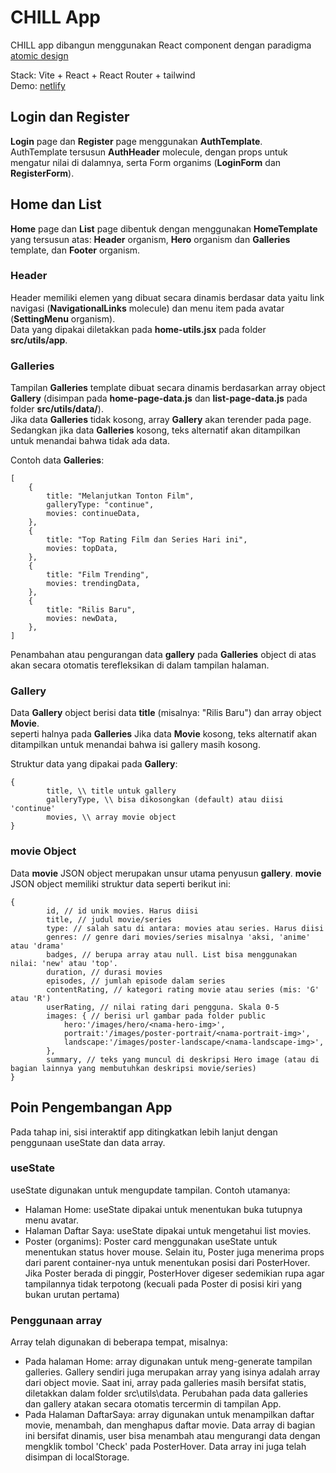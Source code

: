 # CHILL App

CHILL app dibangun menggunakan React component dengan paradigma [atomic design](https://github.com/mfatihz/fsd15-intermediate-1/blob/main/README.md)  

Stack: Vite + React + React Router + tailwind\
Demo: [netlify](https://fsd15-fe-int2.netlify.app/)

## Login dan Register

**Login** page dan **Register** page menggunakan **AuthTemplate**.\
AuthTemplate tersusun **AuthHeader** molecule, dengan props untuk mengatur nilai di dalamnya, serta Form organims (**LoginForm** dan **RegisterForm**).

## Home dan List

**Home** page dan **List** page dibentuk dengan menggunakan **HomeTemplate**
yang tersusun atas: **Header** organism, **Hero** organism dan **Galleries** template, dan **Footer** organism.

### Header

Header memiliki elemen yang dibuat secara dinamis berdasar data yaitu link navigasi (**NavigationalLinks** molecule) dan menu item pada avatar (**SettingMenu** organism).\
Data yang dipakai diletakkan pada **home-utils.jsx** pada folder **src/utils/app**.

### Galleries

Tampilan **Galleries** template dibuat secara dinamis berdasarkan array object **Gallery** (disimpan pada **home-page-data.js** dan **list-page-data.js** pada folder **src/utils/data/**).\
Jika data **Galleries** tidak kosong, array **Gallery** akan terender pada page. Sedangkan jika data **Galleries** kosong, teks alternatif akan ditampilkan untuk menandai bahwa tidak ada data.

Contoh data **Galleries**:
```
[
    {
        title: "Melanjutkan Tonton Film",
        galleryType: "continue",
        movies: continueData,
    },
    {
        title: "Top Rating Film dan Series Hari ini",
        movies: topData,
    },
    {
        title: "Film Trending",
        movies: trendingData,
    },
    {
        title: "Rilis Baru",
        movies: newData,
    },
]
```

Penambahan atau pengurangan data **gallery** pada **Galleries** object di atas akan secara otomatis terefleksikan di dalam tampilan halaman.

### Gallery

Data **Gallery** object berisi data **title** (misalnya: "Rilis Baru") dan array object **Movie**.\
seperti halnya pada **Galleries** Jika data **Movie** kosong, teks alternatif akan ditampilkan untuk menandai bahwa isi gallery masih kosong.  

Struktur data yang dipakai pada **Gallery**:
```
{
        title, \\ title untuk gallery
        galleryType, \\ bisa dikosongkan (default) atau diisi 'continue'
        movies, \\ array movie object
}
```

### movie Object

Data **movie** JSON object merupakan unsur utama penyusun **gallery**. **movie** JSON object memiliki struktur data seperti berikut ini:
```
{
        id, // id unik movies. Harus diisi
        title, // judul movie/series
        type: // salah satu di antara: movies atau series. Harus diisi
        genres: // genre dari movies/series misalnya 'aksi, 'anime' atau 'drama'
        badges, // berupa array atau null. List bisa menggunakan nilai: 'new' atau 'top'.
        duration, // durasi movies
        episodes, // jumlah episode dalam series
        contentRating, // kategori rating movie atau series (mis: 'G' atau 'R')
        userRating, // nilai rating dari pengguna. Skala 0-5
        images: { // berisi url gambar pada folder public
            hero:'/images/hero/<nama-hero-img>',
            portrait:'/images/poster-portrait/<nama-portrait-img>',
            landscape:'/images/poster-landscape/<nama-landscape-img>',
        },
        summary, // teks yang muncul di deskripsi Hero image (atau di bagian lainnya yang membutuhkan deskripsi movie/series)
}
```
## Poin Pengembangan App

Pada tahap ini, sisi interaktif app ditingkatkan lebih lanjut dengan penggunaan useState dan data array.

### useState

useState digunakan untuk mengupdate tampilan. Contoh utamanya:
- Halaman Home: useState dipakai untuk menentukan buka tutupnya menu avatar.
- Halaman Daftar Saya: useState dipakai untuk mengetahui list movies.
- Poster (organims): Poster card menggunakan useState untuk menentukan status hover mouse. Selain itu, Poster juga menerima props dari parent container-nya untuk menentukan posisi dari PosterHover. Jika Poster berada di pinggir, PosterHover digeser sedemikian rupa agar tampilannya tidak terpotong (kecuali pada Poster di posisi kiri yang bukan urutan pertama)

### Penggunaan array

Array telah digunakan di beberapa tempat, misalnya:
- Pada halaman Home: array digunakan untuk meng-generate tampilan galleries. Gallery sendiri juga merupakan array yang isinya adalah array dari object movie. Saat ini, array pada galleries masih bersifat statis, diletakkan dalam folder src\utils\data\. Perubahan pada data galleries dan gallery atakan secara otomatis tercermin di tampilan App.
- Pada Halaman DaftarSaya: array digunakan untuk menampilkan daftar movie, menambah, dan menghapus daftar movie. Data array di bagian ini bersifat dinamis, user bisa menambah atau mengurangi data dengan mengklik tombol 'Check' pada PosterHover. Data array ini juga telah disimpan di localStorage. 
